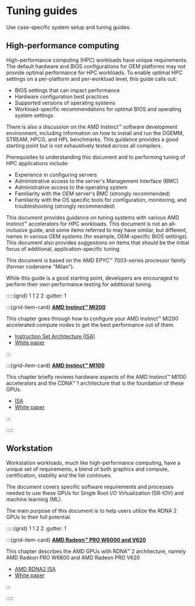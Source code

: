 <head>
  <meta charset="UTF-8">
  <meta name="description" content="Tuning guides">
  <meta name="keywords" content="high-performance computing, HPC, Instinct accelerators,
  Radeon, tuning, tuning guide, AMD, ROCm">
</head>

# Tuning guides

Use case-specific system setup and tuning guides.

## High-performance computing

High-performance computing (HPC) workloads have unique requirements. The default
hardware and BIOS configurations for OEM platforms may not provide optimal
performance for HPC workloads. To enable optimal HPC settings on a per-platform
and per-workload level, this guide calls out:

* BIOS settings that can impact performance
* Hardware configuration best practices
* Supported versions of operating systems
* Workload-specific recommendations for optimal BIOS and operating system
  settings

There is also a discussion on the AMD Instinct™ software development
environment, including information on how to install and run the DGEMM, STREAM,
HPCG, and HPL benchmarks. This guidance provides a good starting point but is
not exhaustively tested across all compilers.

Prerequisites to understanding this document and to performing tuning of HPC
applications include:

* Experience in configuring servers
* Administrative access to the server's Management Interface (BMC)
* Administrative access to the operating system
* Familiarity with the OEM server's BMC (strongly recommended)
* Familiarity with the OS specific tools for configuration, monitoring, and
  troubleshooting (strongly recommended)

This document provides guidance on tuning systems with various AMD Instinct™
accelerators for HPC workloads. This document is not an all-inclusive guide, and
some items referred to may have similar, but different, names in various OEM
systems (for example, OEM-specific BIOS settings). This document also provides
suggestions on items that should be the initial focus of additional,
application-specific tuning.

This document is based on the AMD EPYC™ 7003-series processor family (former
codename "Milan").

While this guide is a good starting point, developers are encouraged to perform
their own performance testing for additional tuning.

:::::{grid} 1 1 2 2
:gutter: 1

:::{grid-item-card}
**[AMD Instinct™ MI200](./tuning-guides/mi200)**

This chapter goes through how to configure your AMD Instinct™ MI200 accelerated
compute nodes to get the best performance out of them.

* [Instruction Set Architecture (ISA)](https://www.amd.com/system/files/TechDocs/instinct-mi200-cdna2-instruction-set-architecture.pdf)
* [White paper](https://www.amd.com/system/files/documents/amd-cdna2-white-paper.pdf)

:::

:::{grid-item-card}
**[AMD Instinct™ MI100](./tuning-guides/mi100)**

This chapter briefly reviews hardware aspects of the AMD Instinct™ MI100
accelerators and the CDNA™ 1 architecture that is the foundation of these GPUs.

* [ISA](https://www.amd.com/system/files/TechDocs/instinct-mi100-cdna1-shader-instruction-set-architecture%C2%A0.pdf)
* [White paper](https://www.amd.com/system/files/documents/amd-cdna-whitepaper.pdf)

:::

:::::

## Workstation

Workstation workloads, much like high-performance computing, have a unique set of
requirements, a blend of both graphics and compute, certification, stability and
the list continues.

The document covers specific software requirements and processes needed to use
these GPUs for Single Root I/O Virtualization (SR-IOV) and machine learning
(ML).

The main purpose of this document is to help users utilize the RDNA 2 GPUs to
their full potential.

:::::{grid} 1 1 2 2
:gutter: 1

:::{grid-item-card}
**[AMD Radeon™ PRO W6000 and V620](./tuning-guides/w6000-v620)**

This chapter describes the AMD GPUs with RDNA™ 2 architecture, namely AMD Radeon
PRO W6800 and AMD Radeon PRO V620

* [AMD RDNA2 ISA](https://www.amd.com/system/files/TechDocs/rdna2-shader-instruction-set-architecture.pdf)
* [White paper](https://www.amd.com/system/files/documents/rdna2-explained-radeon-pro-W6000.pdf)

:::

:::::
